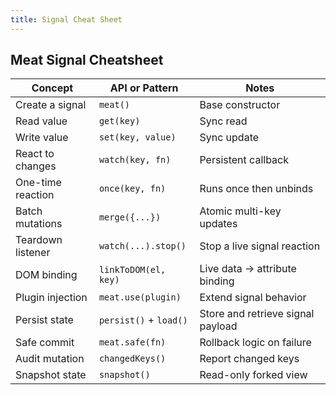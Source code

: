 ```yaml
---
title: Signal Cheat Sheet
---
```


## Meat Signal Cheatsheet

| Concept                  | API or Pattern              | Notes                              |
|--------------------------|-----------------------------|-------------------------------------|
| Create a signal         | `meat()`                    | Base constructor                    |
| Read value              | `get(key)`                  | Sync read                           |
| Write value             | `set(key, value)`           | Sync update                         |
| React to changes        | `watch(key, fn)`            | Persistent callback                 |
| One-time reaction       | `once(key, fn)`             | Runs once then unbinds             |
| Batch mutations         | `merge({...})`              | Atomic multi-key updates           |
| Teardown listener       | `watch(...).stop()`         | Stop a live signal reaction        |
| DOM binding             | `linkToDOM(el, key)`        | Live data → attribute binding      |
| Plugin injection        | `meat.use(plugin)`          | Extend signal behavior             |
| Persist state           | `persist()` + `load()`      | Store and retrieve signal payload  |
| Safe commit             | `meat.safe(fn)`             | Rollback logic on failure          |
| Audit mutation          | `changedKeys()`             | Report changed keys                |
| Snapshot state          | `snapshot()`                | Read-only forked view              |
